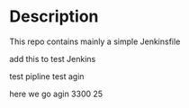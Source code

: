 # Description

This repo contains mainly a simple Jenkinsfile

add this to test Jenkins

test pipline
 test agin

here we go agin
3300
25

